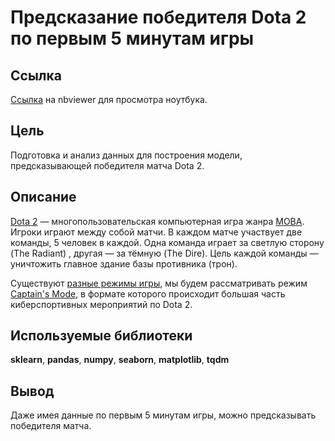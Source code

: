 # Предсказание победителя Dota 2 по первым 5 минутам игры
## Ссылка
[Ссылка](https://nbviewer.jupyter.org/github/voropaevv/ds_competitions/blob/master/dota_analysis/dota_analysis.ipynb) на nbviewer для просмотра ноутбука.
## Цель
Подготовка и анализ данных для построения модели, предсказывающей победителя матча Dota 2.
## Описание
[Dota 2](https://ru.wikipedia.org/wiki/Dota_2) — многопользовательская компьютерная игра жанра [MOBA](https://ru.wikipedia.org/wiki/MOBA). Игроки играют между собой матчи. В каждом матче участвует две команды, 5 человек в каждой. Одна команда играет за светлую сторону (The Radiant) , другая — за тёмную (The Dire). Цель каждой команды — уничтожить главное здание базы противника (трон).

Существуют [разные режимы игры](https://dota2.gamepedia.com/Game_modes), мы будем рассматривать режим [Captain's Mode](https://dota2.gamepedia.com/Game_modes#Captains_Mode), в формате которого происходит большая часть киберспортивных мероприятий по Dota 2.
## Используемые библиотеки
__sklearn__, __pandas__, __numpy__, __seaborn__, __matplotlib__, __tqdm__
## Вывод
Даже имея данные по первым 5 минутам игры, можно предсказывать победителя матча.